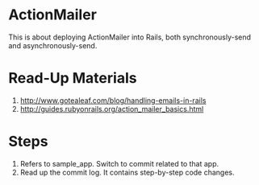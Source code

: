# ActionMailer
This is about deploying ActionMailer into Rails, both synchronously-send and asynchronously-send.

# Read-Up Materials
1. http://www.gotealeaf.com/blog/handling-emails-in-rails
2. http://guides.rubyonrails.org/action_mailer_basics.html

# Steps
1. Refers to sample_app. Switch to commit related to that app.
2. Read up the commit log. It contains step-by-step code changes.
